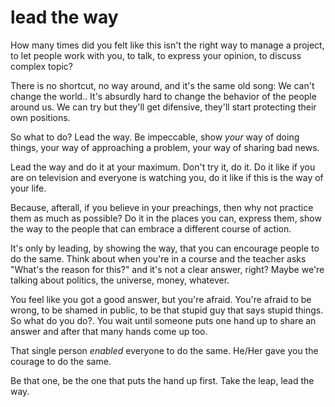 
# lead the way

How many times did you felt like this isn't the right way to manage a project, to let people work with you, to talk, to express your opinion, to discuss complex topic?

There is no shortcut, no way around, and it's the same old song: We can't change the world..
It's absurdly hard to change the behavior of the people around us.
We can try but they'll get difensive, they'll start protecting their own positions.

So what to do? Lead the way.
Be impeccable, show _your_ way of doing things, your way of approaching a problem, your way of sharing bad news.

Lead the way and do it at your maximum. Don't try it, do it. Do it like if you are on television and everyone is watching you, do it like if this is the way of your life.

Because, afterall, if you believe in your preachings, then why not practice them as much as possible? Do it in the places you can, express them, show the way to the people that can embrace a different course of action.

It's only by leading, by showing the way, that you can encourage people to do the same.
Think about when you're in a course and the teacher asks "What's the reason for this?" and it's not a clear answer, right? Maybe we're talking about politics, the universe, money, whatever.

You feel like you got a good answer, but you're afraid.
You're afraid to be wrong, to be shamed in public, to be that stupid guy that says stupid things.
So what do you do?.
You wait until someone puts one hand up to share an answer and after that many hands come up too.

That single person _enabled_ everyone to do the same. He/Her gave you the courage to do the same.

Be that one, be the one that puts the hand up first.
Take the leap, lead the way.

